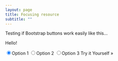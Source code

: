 ```yaml
---
layout: page
title: Focusing resource
subtitle: ""
---
```


Testing if Bootstrap buttons work easily like this...

Hello!


<label class="radio-inline"><input type="radio" name="optradio" checked>Option 1</label>
<label class="radio-inline"><input type="radio" name="optradio">Option 2</label>
<label class="radio-inline"><input type="radio" name="optradio">Option 3</label>
Try it Yourself »

